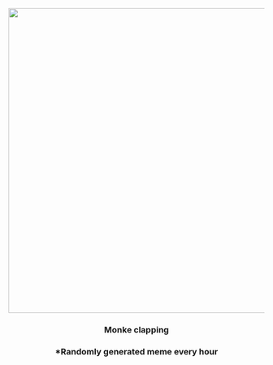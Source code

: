 <p align="center">
        <img src="https://i.redd.it/sht92wh0v6p81.gif" width="600" height="600">
        </p>
        <h3 align="center">Monke clapping</h3>
        <h3 align="center">*Randomly generated meme every hour</h3>
    
